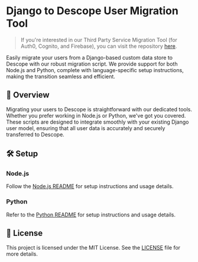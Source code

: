 # Django to Descope User Migration Tool

> If you're interested in our Third Party Service Migration Tool (for Auth0, Cognito, and Firebase), you can visit the repository [here](https://github.com/descope/descope-migration).

Easily migrate your users from a Django-based custom data store to Descope with our robust migration script. We provide support for both Node.js and Python, complete with language-specific setup instructions, making the transition seamless and efficient.

## 🚀 Overview

Migrating your users to Descope is straightforward with our dedicated tools. Whether you prefer working in Node.js or Python, we've got you covered. These scripts are designed to integrate smoothly with your existing Django user model, ensuring that all user data is accurately and securely transferred to Descope.

## 🛠️ Setup

### Node.js

Follow the [Node.js README](./node) for setup instructions and usage details.

### Python

Refer to the [Python README](./python) for setup instructions and usage details.

## 📜 License

This project is licensed under the MIT License. See the [LICENSE](LICENSE) file for more details.

